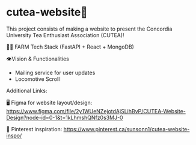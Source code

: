 # cutea-website🍵 
This project consists of making a website to present the Concordia University Tea Enthusiast Association (CUTEA)!

🧑‍🌾 FARM Tech Stack (FastAPI + React + MongoDB)

👁️Vision & Functionalities
  - Mailing service for user updates
  - Locomotive Scroll

Additional Links:

🖥️ Figma for website layout/design: https://www.figma.com/file/2y1WUeNZejotdAjSLihBvP/CUTEA-Website-Design?node-id=0-1&t=1kLhmshQNfz0s3MJ-0

🎨 Pinterest inspiration: https://www.pinterest.ca/sunsonn1/cutea-website-inspo/



